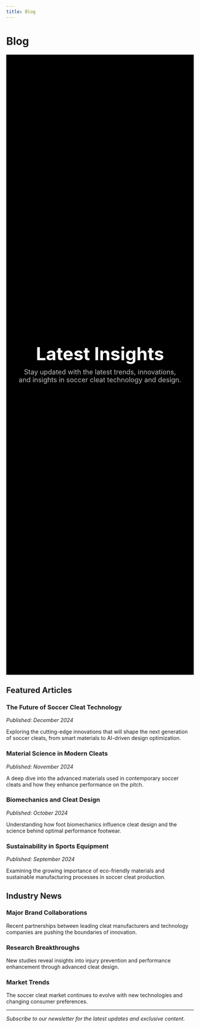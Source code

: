 ```yaml
---
title: Blog
---
```


# Blog

<div style="display:grid;place-items:center;min-height:40vh;text-align:center;padding:32px;background:#000;">
  <div>
    <h1 style="font-size:clamp(28px,5vw,72px);line-height:.95;margin:0;color:#fff;text-align:center;">
      Latest Insights
    </h1>
    <p style="max-width:720px;margin:16px auto 0;color:#bbb;font-size:clamp(14px,2vw,18px);">
      Stay updated with the latest trends, innovations, and insights in soccer cleat technology and design.
    </p>
  </div>
</div>

## Featured Articles

### The Future of Soccer Cleat Technology
*Published: December 2024*

Exploring the cutting-edge innovations that will shape the next generation of soccer cleats, from smart materials to AI-driven design optimization.

### Material Science in Modern Cleats
*Published: November 2024*

A deep dive into the advanced materials used in contemporary soccer cleats and how they enhance performance on the pitch.

### Biomechanics and Cleat Design
*Published: October 2024*

Understanding how foot biomechanics influence cleat design and the science behind optimal performance footwear.

### Sustainability in Sports Equipment
*Published: September 2024*

Examining the growing importance of eco-friendly materials and sustainable manufacturing processes in soccer cleat production.

## Industry News

### Major Brand Collaborations
Recent partnerships between leading cleat manufacturers and technology companies are pushing the boundaries of innovation.

### Research Breakthroughs
New studies reveal insights into injury prevention and performance enhancement through advanced cleat design.

### Market Trends
The soccer cleat market continues to evolve with new technologies and changing consumer preferences.

---

*Subscribe to our newsletter for the latest updates and exclusive content.*
